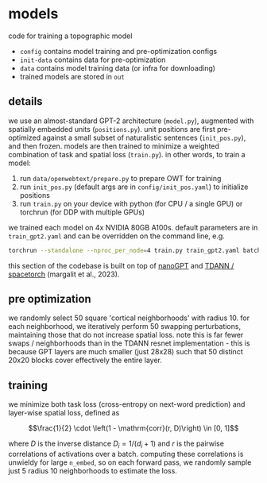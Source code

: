 # models
code for training a topographic model

* `config` contains model training and pre-optimization configs
* `init-data` contains data for pre-optimization
* `data` contains model training data (or infra for downloading)
* trained models are stored in `out`

## details
we use an almost-standard GPT-2 architecture (`model.py`), augmented with spatially embedded units (`positions.py`). unit positions are first pre-optimized against a small subset of naturalistic sentences (`init_pos.py`), and then frozen. models are then trained to minimize a weighted combination of task and spatial loss (`train.py`). in other words, to train a model:

1. run `data/openwebtext/prepare.py` to prepare OWT for training
2. run `init_pos.py` (default args are in `config/init_pos.yaml`) to initialize positions
3. run `train.py` on your device with python (for CPU / a single GPU) or torchrun (for DDP with multiple GPUs)

we trained each model on 4x NVIDIA 80GB A100s. default parameters are in `train_gpt2.yaml` and can be overridden on the command line, e.g.

```bash
torchrun --standalone --nproc_per_node=4 train.py train_gpt2.yaml batch_size=48 wandb_log=False
```

this section of the codebase is built on top of [nanoGPT](https://github.com/karpathy/nanoGPT) and [TDANN / spacetorch](https://github.com/neuroailab/TDANN) (margalit et al., 2023).

## pre optimization
we randomly select 50 square 'cortical neighborhoods' with radius 10. for each neighborhood, we iteratively perform 50 swapping perturbations, maintaining those that do not increase spatial loss. note this is far fewer swaps / neighborhoods than in the TDANN resnet implementation - this is because GPT layers are much smaller (just 28x28) such that 50 distinct 20x20 blocks cover effectively the entire layer.

## training
we minimize both task loss (cross-entropy on next-word prediction) and layer-wise spatial loss, defined as

$$\frac{1}{2} \cdot \left(1 - \mathrm{corr}(r, D)\right) \in [0, 1]$$

where $D$ is the inverse distance $D_i = 1 / (d_i + 1)$ and $r$ is the pairwise correlations of activations over a batch. computing these correlations is unwieldy for large `n_embed`, so on each forward pass, we randomly sample just 5 radius 10 neighborhoods to estimate the loss.
